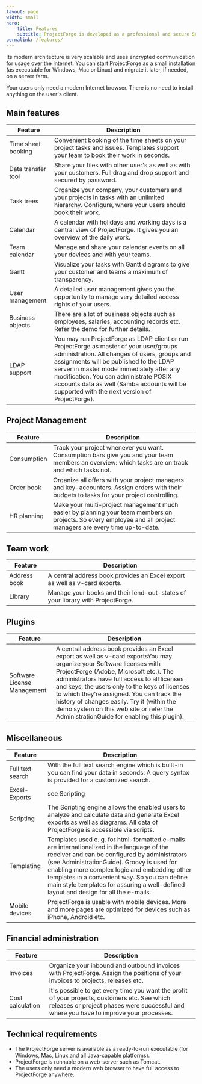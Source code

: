 ```yaml
---
layout: page
width: small
hero:
    title: Features
    subtitle: ProjectForge is developed as a professional and secure Software. A lot of features make your project management and daily work much easier!
permalink: /features/
---
```


Its modern architecture is very scalable and uses encrypted communication for usage over the Internet. You can start ProjectForge as a small installation (as executable for Windows, Mac or Linux) and migrate it later, if needed, on a server farm.

Your users only need a modern Internet browser. There is no need to install anything on the user's client.

## Main features

<table>
   <thead>
      <tr>
         <th>Feature</th>
         <th>Description</th>
      </tr>
   </thead>
   <tbody>
      <tr>
         <td>Time sheet booking</td>
         <td>Convenient booking of the time sheets on your project tasks and issues. Templates support your team to book their work in seconds.</td>
      </tr>
      <tr>
         <td>Data transfer tool</td>
         <td>Share your files with other user's as well as with your customers. Full drag and drop support and secured by password.</td>
      </tr>
      <tr>
         <td>Task trees</td>
         <td>Organize your company, your customers and your projects in tasks with an unlimited hierarchy. Configure, where your users should book their work.</td>
      </tr>
      <tr>
         <td>Calendar</td>
         <td>A calendar with holidays and working days is a central view of ProjectForge. It gives you an overview of the daily work.</td>
      </tr>
      <tr>
         <td>Team calendar</td>
         <td>Manage and share your calendar events on all your devices and with your teams.</td>
      </tr>
      <tr>
         <td>Gantt</td>
         <td>Visualize your tasks with Gantt diagrams to give your customer and teams a maximum of transparency.</td>
      </tr>
      <tr>
         <td>User management</td>
         <td>A detailed user management gives you the opportunity to manage very detailed access rights of your users.</td>
      </tr>
      <tr>
         <td>Business objects</td>
         <td>There are a lot of business objects such as employees, salaries, accounting records etc. Refer the demo for further details.</td>
      </tr>
      <tr>
         <td>LDAP support</td>
         <td>You may run ProjectForge as LDAP client or run ProjectForge as master of your user/groups administration. All changes of users, groups and assignments will be published to the LDAP server in master mode immediately after any modification. You can administrate POSIX accounts data as well (Samba accounts will be supported with the next version of ProjectForge).</td>
      </tr>
   </tbody>
</table>

## Project Management

<table>
   <thead>
      <tr>
         <th>Feature</th>
         <th>Description</th>
      </tr>
   </thead>
   <tbody>
      <tr>
         <td>Consumption</td>
         <td>Track your project whenever you want. Consumption bars give you and your team members an overview: which tasks are on track and which tasks not.</td>
      </tr>
      <tr>
         <td>Order book</td>
         <td>Organize all offers with your project managers and key-accounters. Assign orders with their budgets to tasks for your project controlling.</td>
      </tr>
      <tr>
         <td>HR planning</td>
         <td>Make your multi-project management much easier by planning your team members on projects. So every employee and all project managers are every time up-to-date.</td>
      </tr>
   </tbody>
</table>

## Team work

<table>
   <thead>
      <tr>
         <th>Feature</th>
         <th>Description</th>
      </tr>
   </thead>
   <tbody>
      <tr>
         <td>Address book</td>
         <td>A central address book provides an Excel export as well as v-card exports.</td>
      </tr>
      <tr>
         <td>Library</td>
         <td>Manage your books and their lend-out-states of your library with ProjectForge.</td>
      </tr>
   </tbody>
</table>

## Plugins

<table>
   <thead>
      <tr>
         <th>Feature</th>
         <th>Description</th>
      </tr>
   </thead>
   <tbody>
      <tr>
         <td>Software License Management</td>
         <td>A central address book provides an Excel export as well as v-card exportsYou may organize your Software licenses with ProjectForge (Adobe, Microsoft etc.). The administrators have full access to all licenses and keys, the users only to the keys of licenses to which they're assigned. You can track the history of changes easily. Try it (within the demo system on this web site or refer the AdministrationGuide for enabling this plugin).</td>
      </tr>
   </tbody>
</table>

## Miscellaneous

<table>
   <thead>
      <tr>
         <th>Feature</th>
         <th>Description</th>
      </tr>
   </thead>
   <tbody>
      <tr>
         <td>Full text search</td>
         <td>With the full text search engine which is built-in you can find your data in seconds. A query syntax is provided for a customized search.</td>
      </tr>
      <tr>
         <td>Excel-Exports</td>
         <td>see Scripting</td>
      </tr>
      <tr>
         <td>Scripting</td>
         <td>The Scripting engine allows the enabled users to analyze and calculate data and generate Excel exports as well as diagrams. All data of ProjectForge is accessible via scripts.</td>
      </tr>
      <tr>
         <td>Templating</td>
         <td>Templates used e. g. for html-formatted e-mails are internationalized in the language of the receiver and can be configured by administrators (see AdministrationGuide). Groovy is used for enabling more complex logic and embedding other templates in a convenient way. So you can define main style templates for assuring a well-defined layout and design for all the e-mails.</td>
      </tr>
      <tr>
         <td>Mobile devices</td>
         <td>ProjectForge is usable with mobile devices. More and more pages are optimized for devices such as iPhone, Android etc.</td>
      </tr>
   </tbody>
</table>

## Financial administration

<table>
   <thead>
      <tr>
         <th>Feature</th>
         <th>Description</th>
      </tr>
   </thead>
   <tbody>
      <tr>
         <td>Invoices</td>
         <td>Organize your inbound and outbound invoices with ProjectForge. Assign the positions of your invoices to projects, releases etc.</td>
      </tr>
      <tr>
         <td>Cost calculation</td>
         <td>It's possible to get every time you want the profit of your projects, customers etc. See which releases or project phases were successful and where you have to improve your processes.</td>
      </tr>
   </tbody>
</table>

## Technical requirements

- The ProjectForge server is available as a ready-to-run executable (for Windows, Mac, Linux and all Java-capable platforms).
- ProjectForge is runnable on a web-server such as Tomcat.
- The users only need a modern web browser to have full access to ProjectForge anywhere.
